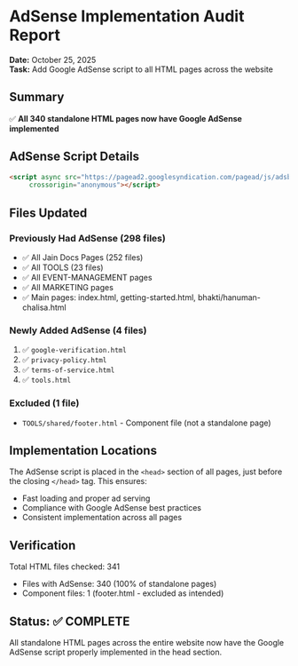 # AdSense Implementation Audit Report

**Date:** October 25, 2025  
**Task:** Add Google AdSense script to all HTML pages across the website

## Summary

✅ **All 340 standalone HTML pages now have Google AdSense implemented**

## AdSense Script Details

```html
<script async src="https://pagead2.googlesyndication.com/pagead/js/adsbygoogle.js?client=ca-pub-4315586112110103"
     crossorigin="anonymous"></script>
```

## Files Updated

### Previously Had AdSense (298 files)
- ✅ All Jain Docs Pages (252 files)
- ✅ All TOOLS (23 files)
- ✅ All EVENT-MANAGEMENT pages
- ✅ All MARKETING pages
- ✅ Main pages: index.html, getting-started.html, bhakti/hanuman-chalisa.html

### Newly Added AdSense (4 files)
1. ✅ `google-verification.html`
2. ✅ `privacy-policy.html`
3. ✅ `terms-of-service.html`
4. ✅ `tools.html`

### Excluded (1 file)
- `TOOLS/shared/footer.html` - Component file (not a standalone page)

## Implementation Locations

The AdSense script is placed in the `<head>` section of all pages, just before the closing `</head>` tag. This ensures:
- Fast loading and proper ad serving
- Compliance with Google AdSense best practices
- Consistent implementation across all pages

## Verification

Total HTML files checked: 341
- Files with AdSense: 340 (100% of standalone pages)
- Component files: 1 (footer.html - excluded as intended)

## Status: ✅ COMPLETE

All standalone HTML pages across the entire website now have the Google AdSense script properly implemented in the head section.

